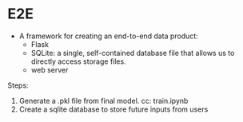 # E2E
- A framework for creating an end-to-end data product:
  - Flask
  - SQLite: a single, self-contained database file that allows us to directly access storage files. 
  - web server


Steps:
1. Generate a .pkl file from final model. cc: train.ipynb
2. Create a sqlite database to store future inputs from users 
